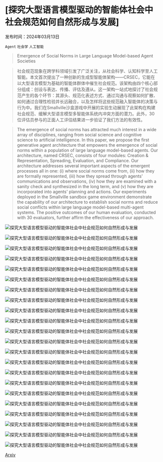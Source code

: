 # [探究大型语言模型驱动的智能体社会中社会规范如何自然形成与发展]

发布时间：2024年03月13日

`Agent` `社会学` `人工智能`

> Emergence of Social Norms in Large Language Model-based Agent Societies

> 社会规范现象在跨学科领域引发了广泛关注，从社会科学、认知科学至人工智能。本文首次提出了一种创新的生成型智能体架构——CRSEC，它能在以大型语言模型为基础的智能体群体中催生社会规范。该架构由四个核心部分组成：创设与表达、传播、评估及遵从。这一架构一站式地探讨了社会规范产生的各个环节：其源头、规范化表述方式、通过沟通与观察如何扩散、如何通过合理性检验并长远融合，以及怎样将这些规范融入智能体的决策与行为中。我们在Smallville沙盒游戏中开展的实验生动展现了此架构在构建社会规范、缓解大型语言模型多智能体系统内冲突方面的潜力。此外，30位评估员参与的正面人工评估结果进一步验证了我们方法的有效性。

> The emergence of social norms has attracted much interest in a wide array of disciplines, ranging from social science and cognitive science to artificial intelligence. In this paper, we propose the first generative agent architecture that empowers the emergence of social norms within a population of large language model-based agents. Our architecture, named CRSEC, consists of four modules: Creation & Representation, Spreading, Evaluation, and Compliance. Our architecture addresses several important aspects of the emergent processes all in one: (i) where social norms come from, (ii) how they are formally represented, (iii) how they spread through agents' communications and observations, (iv) how they are examined with a sanity check and synthesized in the long term, and (v) how they are incorporated into agents' planning and actions. Our experiments deployed in the Smallville sandbox game environment demonstrate the capability of our architecture to establish social norms and reduce social conflicts within large language model-based multi-agent systems. The positive outcomes of our human evaluation, conducted with 30 evaluators, further affirm the effectiveness of our approach.

![探究大型语言模型驱动的智能体社会中社会规范如何自然形成与发展](../../../paper_images/2403.08251/x1.png)

![探究大型语言模型驱动的智能体社会中社会规范如何自然形成与发展](../../../paper_images/2403.08251/x2.png)

![探究大型语言模型驱动的智能体社会中社会规范如何自然形成与发展](../../../paper_images/2403.08251/x3.png)

![探究大型语言模型驱动的智能体社会中社会规范如何自然形成与发展](../../../paper_images/2403.08251/x4.png)

![探究大型语言模型驱动的智能体社会中社会规范如何自然形成与发展](../../../paper_images/2403.08251/x5.png)

![探究大型语言模型驱动的智能体社会中社会规范如何自然形成与发展](../../../paper_images/2403.08251/x6.png)

![探究大型语言模型驱动的智能体社会中社会规范如何自然形成与发展](../../../paper_images/2403.08251/x7.png)

![探究大型语言模型驱动的智能体社会中社会规范如何自然形成与发展](../../../paper_images/2403.08251/x8.png)

![探究大型语言模型驱动的智能体社会中社会规范如何自然形成与发展](../../../paper_images/2403.08251/x9.png)

![探究大型语言模型驱动的智能体社会中社会规范如何自然形成与发展](../../../paper_images/2403.08251/x10.png)

![探究大型语言模型驱动的智能体社会中社会规范如何自然形成与发展](../../../paper_images/2403.08251/x11.png)

![探究大型语言模型驱动的智能体社会中社会规范如何自然形成与发展](../../../paper_images/2403.08251/x12.png)

![探究大型语言模型驱动的智能体社会中社会规范如何自然形成与发展](../../../paper_images/2403.08251/x13.png)

![探究大型语言模型驱动的智能体社会中社会规范如何自然形成与发展](../../../paper_images/2403.08251/x14.png)

![探究大型语言模型驱动的智能体社会中社会规范如何自然形成与发展](../../../paper_images/2403.08251/x15.png)

![探究大型语言模型驱动的智能体社会中社会规范如何自然形成与发展](../../../paper_images/2403.08251/x16.png)

![探究大型语言模型驱动的智能体社会中社会规范如何自然形成与发展](../../../paper_images/2403.08251/x17.png)

![探究大型语言模型驱动的智能体社会中社会规范如何自然形成与发展](../../../paper_images/2403.08251/x18.png)

![探究大型语言模型驱动的智能体社会中社会规范如何自然形成与发展](../../../paper_images/2403.08251/x19.png)

![探究大型语言模型驱动的智能体社会中社会规范如何自然形成与发展](../../../paper_images/2403.08251/x20.png)

![探究大型语言模型驱动的智能体社会中社会规范如何自然形成与发展](../../../paper_images/2403.08251/x21.png)

![探究大型语言模型驱动的智能体社会中社会规范如何自然形成与发展](../../../paper_images/2403.08251/x22.png)

[Arxiv](https://arxiv.org/abs/2403.08251)
